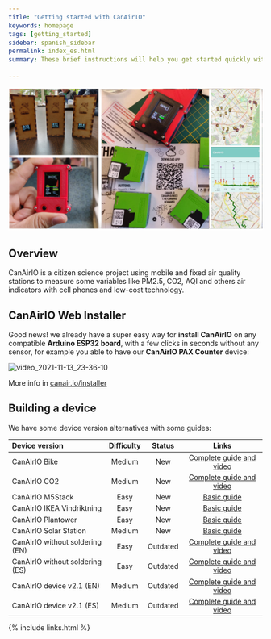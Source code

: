 ```yaml
---
title: "Getting started with CanAirIO"
keywords: homepage
tags: [getting_started]
sidebar: spanish_sidebar
permalink: index_es.html
summary: These brief instructions will help you get started quickly with CanAirIO.

---
```


![CanAirIO Community](images/canairio_collage_community.jpg)
## Overview

CanAirIO is a citizen science project using mobile and fixed air quality stations to measure some variables like PM2.5, CO2, AQI and others air indicators with cell phones and low-cost technology. 

## CanAirIO Web Installer

Good news! we already have a super easy way for **install CanAirIO** on any compatible **Arduino ESP32 board**, with a few clicks in seconds without any sensor, for example you able to have our **CanAirIO PAX Counter** device:

![video_2021-11-13_23-36-10](https://user-images.githubusercontent.com/423856/141661066-0fafcaa9-98b4-419b-b1e7-4371f3cb99b8.gif)  

More info in [canair.io/installer](https://canair.io/installer.html)


## Building a device

We have some device version alternatives with some guides:

| Device version    | Difficulty |  Status | Links  |
| :------------- |:--------:| :-----------: | :-----------: |
|  CanAirIO Bike   | Medium | New | [Complete guide and video][15] |
|  CanAirIO CO2   | Medium | New | [Complete guide and video][16] |
|  CanAirIO M5Stack   | Easy | New | [Basic guide][17] |
|  CanAirIO IKEA Vindriktning | Easy | New | [Basic guide][19] |
|  CanAirIO Plantower | Easy | New | [Basic guide][20] |
|  CanAirIO Solar Station | Medium | New | [Basic guide][18] |
|  CanAirIO without soldering (EN)  | Easy | Outdated |  [Complete guide and video][10] |
|  CanAirIO without soldering (ES)  | Easy | Outdated | [Complete guide and video][11] |
|  CanAirIO device v2.1 (EN)  | Medium | Outdated | [Complete guide and video][12] |
|  CanAirIO device v2.1 (ES)  | Medium | Outdated | [Complete guide and video][13] |


[10]: https://www.hackster.io/canairio/build-low-cost-air-quality-sensor-canairio-without-soldering-d87494
[11]: https://www.hackster.io/canairio/construye-un-sensor-calidad-del-aire-canairio-sin-soldaduras-8a3c6d
[12]: https://www.hackster.io/canairio-guide-team/canairio-citizen-network-for-air-quality-monitoring-bbf647
[13]: https://www.hackster.io/114723/canairio-red-ciudadana-para-monitoreo-de-calidad-del-aire-96f79a
[14]: https://github.com/hpsaturn/CanAirIO#readme
[15]: https://canair.io/docs/canairio_bike.html
[16]: https://canair.io/docs/canairio_co2.html
[17]: https://canair.io/docs/canairio_m5stack.html
[18]: https://canair.io/docs/solar_station.html
[19]: https://canair.io/docs/canairio_ikea.html
[20]: https://canair.io/docs/canairio_plantower.html 

{% include links.html %}

